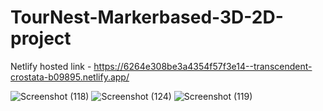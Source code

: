 # TourNest-Markerbased-3D-2D-project
Netlify hosted link - https://6264e308be3a4354f57f3e14--transcendent-crostata-b09895.netlify.app/

![Screenshot (118)](https://user-images.githubusercontent.com/68705183/162559758-1d1b7c9b-757c-42cc-860f-f918a29a6436.png)
![Screenshot (124)](https://user-images.githubusercontent.com/68705183/162559775-8ae62b13-c4d1-4c22-91dd-1ec2b10d75c0.png)
![Screenshot (119)](https://user-images.githubusercontent.com/68705183/162559779-f0ab111a-9cfa-4728-aee7-8e283c0d0858.png)
